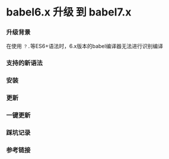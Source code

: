 # babel6.x 升级 到 babel7.x

### 升级背景

在使用 `？.`等ES6+语法时，6.x版本的babel编译器无法进行识别编译

### 支持的新语法



### 安装

### 更新

### 一键更新

### 踩坑记录

### 参考链接

